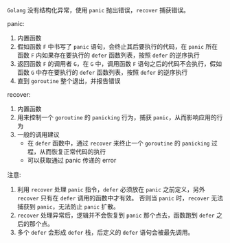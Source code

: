 `Golang` 没有结构化异常，使用 `panic` 抛出错误，`recover` 捕获错误。

panic:
1. 内置函数
2. 假如函数 `F` 中书写了 `panic` 语句，会终止其后要执行的代码，在 `panic` 所在函数 `F` 内如果存在要执行的 `defer` 函数列表，按照 `defer` 的逆序执行
3. 返回函数 `F` 的调用者 `G`，在 `G` 中，调用函数 `F` 语句之后的代码不会执行，假如函数 `G` 中存在要执行的 `defer` 函数列表，按照 `defer` 的逆序执行
4. 直到 `goroutine` 整个退出，并报告错误

recover:
1. 内置函数
2. 用来控制一个 `goroutine` 的 `panicking` 行为，捕获 `panic`，从而影响应用的行为
3. 一般的调用建议
    - 在 `defer` 函数中，通过 `recover` 来终止一个 `goroutine` 的 `panicking` 过程，从而恢复正常代码的执行
    - 可以获取通过 panic 传递的 error

注意:
1. 利用 `recover` 处理 `panic` 指令，`defer` 必须放在 `panic` 之前定义，另外 `recover` 只有在 `defer` 调用的函数中才有效。
  否则当 `panic` 时，`recover` 无法捕获到 `panic`，无法防止 `panic` 扩散。
2. `recover` 处理异常后，逻辑并不会恢复到 `panic` 那个点去，函数跑到 `defer` 之后的那个点。
3. 多个 `defer` 会形成 `defer` 栈，后定义的 `defer` 语句会被最先调用。
